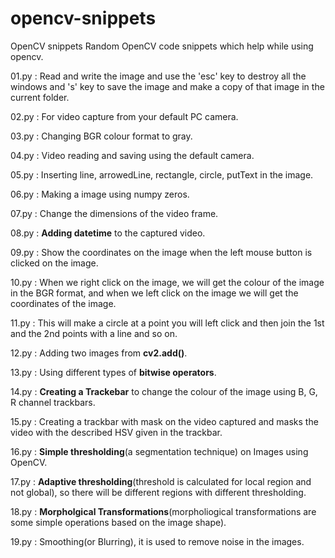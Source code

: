 # opencv-snippets
OpenCV snippets
Random OpenCV code snippets which help while using opencv.

01.py : Read and write the image and use the 'esc' key to destroy all the windows and 's' key to save the image and make a copy of that image in the current folder.

02.py : For video capture from your default PC camera.

03.py : Changing BGR colour format to gray.

04.py : Video reading and saving using the default camera.

05.py : Inserting line, arrowedLine, rectangle, circle, putText in the image.

06.py : Making a image using numpy zeros.

07.py : Change the dimensions of the video frame.

08.py : __Adding datetime__ to the captured video.

09.py : Show the coordinates on the image when the left mouse button is clicked on the image.

10.py : When we right click on the image, we will get the colour of the image in the BGR format, and when we left click on the image we will get the coordinates of the image.

11.py : This will make a circle at a point you will left click and then join the 1st and the 2nd points with a line and so on.

12.py : Adding two images from __cv2.add()__.

13.py : Using different types of __bitwise operators__.

14.py : __Creating a Trackebar__ to change the colour of the image using B, G, R channel trackbars.

15.py : Creating a trackbar with mask on the video captured and masks the video with the described HSV given in the trackbar.

16.py : __Simple thresholding__(a segmentation technique) on Images using OpenCV.

17.py : __Adaptive thresholding__(threshold is calculated for local region and not global), so there will be different regions with different thresholding.

18.py : __Morpholgical Transformations__(morpholiogical transformations are some simple operations based on the image shape).

19.py : Smoothing(or Blurring), it is used to remove noise in the images.











